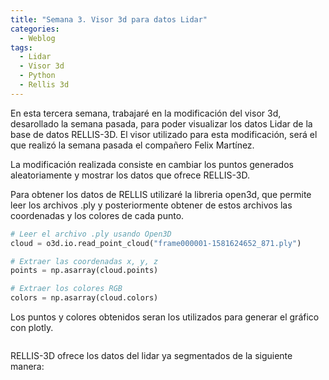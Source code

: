 ```yaml
---
title: "Semana 3. Visor 3d para datos Lidar"
categories:
  - Weblog
tags:
  - Lidar
  - Visor 3d
  - Python
  - Rellis 3d
---
```


En esta tercera semana, trabajaré en la modificación del visor 3d, desarollado la semana pasada, para poder visualizar los datos Lidar de la base de datos RELLIS-3D. El visor utilizado para esta modificación, será el que realizó la semana pasada el compañero Felix Martínez.

La modificación realizada consiste en cambiar los puntos generados aleatoriamente y mostrar los datos que ofrece RELLIS-3D.

Para obtener los datos de RELLIS utilizaré la libreria open3d, que permite leer los archivos .ply y posteriormente obtener de estos archivos las coordenadas y los colores de cada punto.

```python
# Leer el archivo .ply usando Open3D
cloud = o3d.io.read_point_cloud("frame000001-1581624652_871.ply")

# Extraer las coordenadas x, y, z
points = np.asarray(cloud.points)

# Extraer los colores RGB
colors = np.asarray(cloud.colors)
```

Los puntos y colores obtenidos seran los utilizados para generar el gráfico con plotly.

<figure class="align-center" style="max-width: 100%">
  <img src="{{ site.url }}{{ site.baseurl }}/assets/images/3dLidarSem3.png" alt="">
</figure>

RELLIS-3D ofrece los datos del lidar ya segmentados de la siguiente manera:

<figure class="align-center" style="max-width: 100%">
  <img src="{{ site.url }}{{ site.baseurl }}/assets/images/rellisSeg.png" alt="">
</figure>


